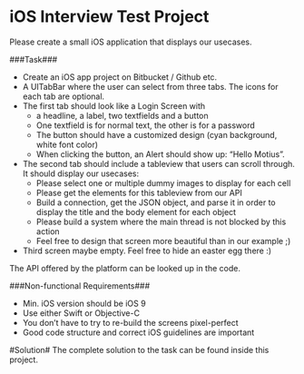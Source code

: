 # iOS Interview Test Project

Please create a small iOS application that displays our usecases.

###Task###
- Create an iOS app project on Bitbucket / Github etc.
- A UITabBar where the user can select from three tabs. The icons for each tab are optional.
- The first tab should look like a Login Screen with 
  * a headline, a label, two textfields and a button 
  * One textfield is for normal text, the other is for a password 
  * The button should have a customized design (cyan background, white font color) 
  * When clicking the button, an Alert should show up: “Hello Motius”.
- The second tab should include a tableview that users can scroll through. It should display our usecases:
  * Please select one or multiple dummy images to display for each cell 
  * Please get the elements for this tableview from our API
  * Build a connection, get the JSON object, and parse it in order to display the title and the body element for each object
  * Please build a system where the main thread is not blocked by this action 
  * Feel free to design that screen more beautiful than in our example ;)
- Third screen maybe empty. Feel free to hide an easter egg there :)

The API offered by the platform can be looked up in the code.

###Non-functional Requirements###
- Min. iOS version should be iOS 9
- Use either Swift or Objective-C
- You don’t have to try to re-build the screens pixel-perfect
- Good code structure and correct iOS guidelines are important


#Solution#
The complete solution to the task can be found inside this project.
